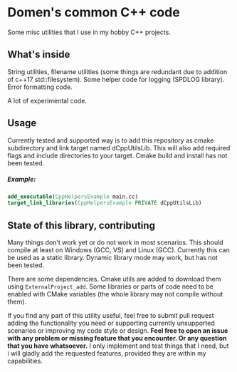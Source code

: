 # Domen's common C++ code

Some misc utilities that I use in  my hobby C++ projects.

## What's inside

String utilities, filename utilities (some things are redundant due to addition of c++17 std::filesystem). Some helper
code for logging (SPDLOG library). Error formatting code.

A lot of experimental code.

## Usage

Currently tested and supported way is to add this repository as cmake subdirectory and link target named dCppUtilsLib.
This will also add required flags and include directories to your target.
Cmake build and install has not been tested. 

##### Example:

```cmake
add_executable(CppHelpersExample main.cc)
target_link_libraries(CppHelpersExample PRIVATE dCppUtilsLib)
```

## State of this library, contributing

Many things don't work yet or do not work in most scenarios. This should compile at least on Windows (GCC, VS) and
Linux (GCC). Currently this can be used as a static library. Dynamic library mode may work, but has not been tested.

There are some dependencies. Cmake utils are added to download them using `ExternalProject_add`. Some libraries or parts
of code need to be enabled with CMake variables (the whole library may not compile without them).

If you find any part of this utility useful, feel free to submit pull request adding the functionality you need or
supporting currently unsupported scenarios or improving my code style or design. **Feel free to open an issue with any 
problem or missing feature that you encounter. Or any question that you have whatsoever.** I only implement and test things that I need, but i will gladly add
the requested features, provided they are within my capabilities.
